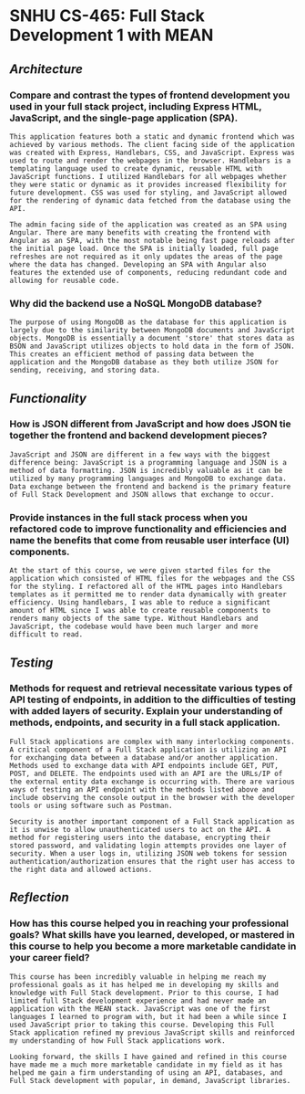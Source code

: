 # SNHU CS-465: Full Stack Development 1 with MEAN

## *Architecture*
  ### Compare and contrast the types of frontend development you used in your full stack project, including Express HTML, JavaScript, and the single-page application (SPA).
    This application features both a static and dynamic frontend which was achieved by various methods. The client facing side of the application was created with Express, Handlebars, CSS, and JavaScript. Express was used to route and render the webpages in the browser. Handlebars is a templating language used to create dynamic, reusable HTML with JavaScript functions. I utilized Handlebars for all webpages whether they were static or dynamic as it provides increased flexibility for future development. CSS was used for styling, and JavaScript allowed for the rendering of dynamic data fetched from the database using the API.

    The admin facing side of the application was created as an SPA using Angular. There are many benefits with creating the frontend with Angular as an SPA, with the most notable being fast page reloads after the initial page load. Once the SPA is initially loaded, full page refreshes are not required as it only updates the areas of the page where the data has changed. Developing an SPA with Angular also features the extended use of components, reducing redundant code and allowing for reusable code. 
    
  ### Why did the backend use a NoSQL MongoDB database?
    The purpose of using MongoDB as the database for this application is largely due to the similarity between MongoDB documents and JavaScript objects. MongoDB is essentially a document 'store' that stores data as BSON and JavaScript utilizes objects to hold data in the form of JSON. This creates an efficient method of passing data between the application and the MongoDB database as they both utilize JSON for sending, receiving, and storing data.

## *Functionality*
   ### How is JSON different from JavaScript and how does JSON tie together the frontend and backend development pieces?
    JavaScript and JSON are different in a few ways with the biggest difference being: JavaScript is a programming language and JSON is a method of data formatting. JSON is incredibly valuable as it can be utilized by many programming languages and MongoDB to exchange data. Data exchange between the frontend and backend is the primary feature of Full Stack Development and JSON allows that exchange to occur.
    
   ### Provide instances in the full stack process when you refactored code to improve functionality and efficiencies and name the benefits that come from reusable user interface (UI) components.
    At the start of this course, we were given started files for the application which consisted of HTML files for the webpages and the CSS for the styling. I refactored all of the HTML pages into Handlebars templates as it permitted me to render data dynamically with greater efficiency. Using handlebars, I was able to reduce a significant amount of HTML since I was able to create reusable components to renders many objects of the same type. Without Handlebars and JavaScript, the codebase would have been much larger and more difficult to read. 

## *Testing*
  ### Methods for request and retrieval necessitate various types of API testing of endpoints, in addition to the difficulties of testing with added layers of security. Explain your understanding of methods, endpoints, and security in a full stack application.
    Full Stack applications are complex with many interlocking components. A critical component of a Full Stack application is utilizing an API for exchanging data between a database and/or another application. Methods used to exchange data with API endpoints include GET, PUT, POST, and DELETE. The endpoints used with an API are the URLs/IP of the external entity data exchange is occurring with. There are various ways of testing an API endpoint with the methods listed above and include observing the console output in the browser with the developer tools or using software such as Postman. 

    Security is another important component of a Full Stack application as it is unwise to allow unauthenticated users to act on the API. A method for registering users into the database, encrypting their stored password, and validating login attempts provides one layer of security. When a user logs in, utilizing JSON web tokens for session authentication/authorization ensures that the right user has access to the right data and allowed actions. 
    

## *Reflection*
  ### How has this course helped you in reaching your professional goals? What skills have you learned, developed, or mastered in this course to help you become a more marketable candidate in your career field?
    This course has been incredibly valuable in helping me reach my professional goals as it has helped me in developing my skills and knowledge with Full Stack development. Prior to this course, I had limited full Stack development experience and had never made an application with the MEAN stack. JavaScript was one of the first languages I learned to program with, but it had been a while since I used JavaScript prior to taking this course. Developing this Full Stack application refined my previous JavaScript skills and reinforced my understanding of how Full Stack applications work. 
    
    Looking forward, the skills I have gained and refined in this course have made me a much more marketable candidate in my field as it has helped me gain a firm understanding of using an API, databases, and Full Stack development with popular, in demand, JavaScript libraries.


